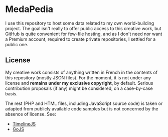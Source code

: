 # MedaPedia #

I use this repository to host some data related to my own world-building project. The goal isn't really to offer public access to this creative work, but GitHub is quite convenient for few-file hosting, and as I don't need nor want a Premium account, required to create private repositories, I settled for a public one.

## License ##

My creative work consists of anything written in French in the contents of this repository (mostly JSON files). For the moment, it is not under any license and **remains under my exclusive copyright**, by default. Serious contribution proposals (if any) might be considered, on a case-by-case basis.

The rest (PHP and HTML files, including JavaScript source code) is taken or adapted from publicly available code samples but is not concerned by the absence of license. See:
* [TimelineJS](https://github.com/NUKnightLab/TimelineJS3/blob/master/LICENSE)
* [GoJS](https://gojs.net/latest/license)
